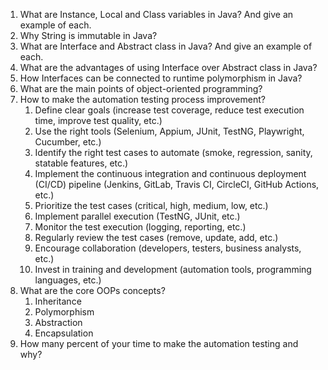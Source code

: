 1. What are Instance, Local and Class variables in Java? And give an example of each.
2. Why String is immutable in Java?
3. What are Interface and Abstract class in Java? And give an example of each.
4. What are the advantages of using Interface over Abstract class in Java?
5. How Interfaces can be connected to runtime polymorphism in Java?
6. What are the main points of object-oriented programming?
7. How to make the automation testing process improvement?
   1. Define clear goals (increase test coverage, reduce test execution time, improve test quality, etc.)
   2. Use the right tools (Selenium, Appium, JUnit, TestNG, Playwright, Cucumber, etc.)
   3. Identify the right test cases to automate (smoke, regression, sanity, statable features, etc.)
   4. Implement the continuous integration and continuous deployment (CI/CD) pipeline (Jenkins, GitLab, Travis CI, CircleCI, GitHub Actions, etc.)
   5. Prioritize the test cases (critical, high, medium, low, etc.)
   6. Implement parallel execution (TestNG, JUnit, etc.)
   7. Monitor the test execution (logging, reporting, etc.)
   8. Regularly review the test cases (remove, update, add, etc.)
   9. Encourage collaboration (developers, testers, business analysts, etc.)
   10. Invest in training and development (automation tools, programming languages, etc.)
8. What are the core OOPs concepts?
   1. Inheritance
   2. Polymorphism
   3. Abstraction
   4. Encapsulation
9.  How many percent of your time to make the automation testing and why?
